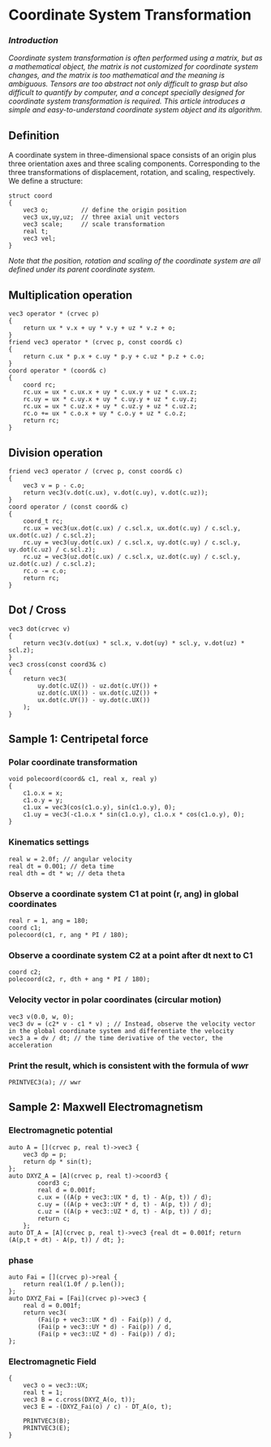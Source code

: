 # Coordinate System Transformation

### *Introduction*
*Coordinate system transformation is often performed using a matrix, but as a mathematical object, the matrix is not customized for coordinate system changes, and the matrix is too mathematical and the meaning is ambiguous.*
*Tensors are too abstract not only difficult to grasp but also difficult to quantify by computer, and a concept specially designed for coordinate system transformation is required.*
*This article introduces a simple and easy-to-understand coordinate system object and its algorithm.*
## Definition
A coordinate system in three-dimensional space consists of an origin plus three orientation axes and three scaling components. Corresponding to the three transformations of displacement, rotation, and scaling, respectively.
We define a structure:
````
struct coord
{
    vec3 o; 		// define the origin position
    vec3 ux,uy,uz; 	// three axial unit vectors
    vec3 scale; 	// scale transformation
    real t;	
    vec3 vel;
}
````
*Note that the position, rotation and scaling of the coordinate system are all defined under its parent coordinate system.*
## Multiplication operation
```
vec3 operator * (crvec p)
{
    return ux * v.x + uy * v.y + uz * v.z + o;
}
friend vec3 operator * (crvec p, const coord& c)
{
    return c.ux * p.x + c.uy * p.y + c.uz * p.z + c.o;
}
coord operator * (coord& c)
{
    coord rc;
    rc.ux = ux * c.ux.x + uy * c.ux.y + uz * c.ux.z;
    rc.uy = ux * c.uy.x + uy * c.uy.y + uz * c.uy.z;
    rc.ux = ux * c.uz.x + uy * c.uz.y + uz * c.uz.z;
    rc.o += ux * c.o.x + uy * c.o.y + uz * c.o.z;
    return rc;
}
```
## Division operation
```
friend vec3 operator / (crvec p, const coord& c)
{
	vec3 v = p - c.o;
	return vec3(v.dot(c.ux), v.dot(c.uy), v.dot(c.uz));
}
coord operator / (const coord& c)
{
	coord_t rc;
	rc.ux = vec3(ux.dot(c.ux) / c.scl.x, ux.dot(c.uy) / c.scl.y, ux.dot(c.uz) / c.scl.z);
	rc.uy = vec3(uy.dot(c.ux) / c.scl.x, uy.dot(c.uy) / c.scl.y, uy.dot(c.uz) / c.scl.z);
	rc.uz = vec3(uz.dot(c.ux) / c.scl.x, uz.dot(c.uy) / c.scl.y, uz.dot(c.uz) / c.scl.z);
	rc.o -= c.o;
	return rc;
}
```
## Dot / Cross
```
vec3 dot(crvec v)
{
	return vec3(v.dot(ux) * scl.x, v.dot(uy) * scl.y, v.dot(uz) * scl.z);
}
vec3 cross(const coord3& c)
{
	return vec3(
		uy.dot(c.UZ()) - uz.dot(c.UY()) +
		uz.dot(c.UX()) - ux.dot(c.UZ()) +
		ux.dot(c.UY()) - uy.dot(c.UX())
	);
}
```

## Sample 1: Centripetal force
### Polar coordinate transformation
````
void polecoord(coord& c1, real x, real y)
{
    c1.o.x = x;
    c1.o.y = y;
    c1.ux = vec3(cos(c1.o.y), sin(c1.o.y), 0);
    c1.uy = vec3(-c1.o.x * sin(c1.o.y), c1.o.x * cos(c1.o.y), 0);
}
````
### Kinematics settings
````
real w = 2.0f; // angular velocity
real dt = 0.001; // deta time
real dth = dt * w; // deta theta
````

### Observe a coordinate system C1 at point (r, ang) in global coordinates
````
real r = 1, ang = 180;
coord c1;
polecoord(c1, r, ang * PI / 180);
````
### Observe a coordinate system C2 at a point after dt next to C1
````
coord c2;
polecoord(c2, r, dth + ang * PI / 180);
````
### Velocity vector in polar coordinates (circular motion)
````
vec3 v(0.0, w, 0);
vec3 dv = (c2* v - c1 * v) ; // Instead, observe the velocity vector in the global coordinate system and differentiate the velocity
vec3 a = dv / dt; // the time derivative of the vector, the acceleration
````

### Print the result, which is consistent with the formula of w*w*r
````
PRINTVEC3(a); // wwr
````

## Sample 2: Maxwell Electromagnetism
### Electromagnetic potential
```
auto A = [](crvec p, real t)->vec3 {
	vec3 dp = p;
	return dp * sin(t); 
};
auto DXYZ_A = [A](crvec p, real t)->coord3 {
		coord3 c;
		real d = 0.001f;
		c.ux = ((A(p + vec3::UX * d, t) - A(p, t)) / d);
		c.uy = ((A(p + vec3::UY * d, t) - A(p, t)) / d);
		c.uz = ((A(p + vec3::UZ * d, t) - A(p, t)) / d);
		return c;
	};
auto DT_A = [A](crvec p, real t)->vec3 {real dt = 0.001f; return (A(p,t + dt) - A(p, t)) / dt; };
```
### phase
```
auto Fai = [](crvec p)->real {
	return real(1.0f / p.len()); 
};
auto DXYZ_Fai = [Fai](crvec p)->vec3 {
	real d = 0.001f; 
	return vec3(
		(Fai(p + vec3::UX * d) - Fai(p)) / d,
		(Fai(p + vec3::UY * d) - Fai(p)) / d,
		(Fai(p + vec3::UZ * d) - Fai(p)) / d);
};
```
### Electromagnetic Field
```
{
	vec3 o = vec3::UX;
	real t = 1;
	vec3 B = c.cross(DXYZ_A(o, t));
	vec3 E = -(DXYZ_Fai(o) / c) - DT_A(o, t);

	PRINTVEC3(B);
	PRINTVEC3(E);
}
```
